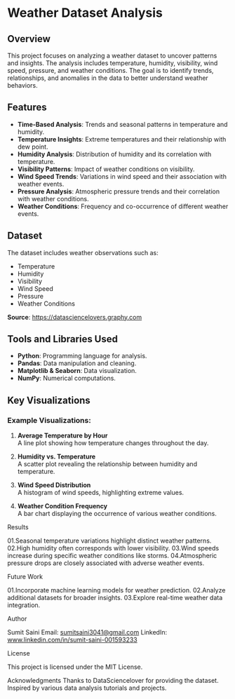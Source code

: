 # Weather Dataset Analysis

## Overview
This project focuses on analyzing a weather dataset to uncover patterns and insights. The analysis includes temperature, humidity, visibility, wind speed, pressure, and weather conditions. The goal is to identify trends, relationships, and anomalies in the data to better understand weather behaviors.

## Features
- **Time-Based Analysis**: Trends and seasonal patterns in temperature and humidity.
- **Temperature Insights**: Extreme temperatures and their relationship with dew point.
- **Humidity Analysis**: Distribution of humidity and its correlation with temperature.
- **Visibility Patterns**: Impact of weather conditions on visibility.
- **Wind Speed Trends**: Variations in wind speed and their association with weather events.
- **Pressure Analysis**: Atmospheric pressure trends and their correlation with weather conditions.
- **Weather Conditions**: Frequency and co-occurrence of different weather events.

## Dataset
The dataset includes weather observations such as:
- Temperature
- Humidity
- Visibility
- Wind Speed
- Pressure
- Weather Conditions

**Source**: https://datasciencelovers.graphy.com

## Tools and Libraries Used
- **Python**: Programming language for analysis.
- **Pandas**: Data manipulation and cleaning.
- **Matplotlib & Seaborn**: Data visualization.
- **NumPy**: Numerical computations.

## Key Visualizations
### Example Visualizations:
1. **Average Temperature by Hour**  
   A line plot showing how temperature changes throughout the day.
   
2. **Humidity vs. Temperature**  
   A scatter plot revealing the relationship between humidity and temperature.
   
3. **Wind Speed Distribution**  
   A histogram of wind speeds, highlighting extreme values.
   
4. **Weather Condition Frequency**  
   A bar chart displaying the occurrence of various weather conditions.

Results

01.Seasonal temperature variations highlight distinct weather patterns.
02.High humidity often corresponds with lower visibility.
03.Wind speeds increase during specific weather conditions like storms.
04.Atmospheric pressure drops are closely associated with adverse weather events.

Future Work

01.Incorporate machine learning models for weather prediction.
02.Analyze additional datasets for broader insights.
03.Explore real-time weather data integration.

Author

Sumit Saini
Email: sumitsaini3041@gmail.com
LinkedIn: www.linkedin.com/in/sumit-saini-001593233

License

This project is licensed under the MIT License.

Acknowledgments
Thanks to DataSciencelover for providing the dataset.
Inspired by various data analysis tutorials and projects.
